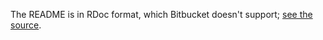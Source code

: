 The README is in RDoc format, which Bitbucket doesn't support; [see the source](https://bitbucket.org/ged/ruby-wordnet/src/3db62d5ed69878e8e7c36795d3379291db0402d6/README.rdoc?at=default).
